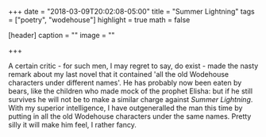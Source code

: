 +++
date = "2018-03-09T20:02:08-05:00"
title = "Summer Lightning"
tags = ["poetry", "wodehouse"]
highlight = true
math = false

[header]
  caption = ""
  image = ""

+++

A certain critic - for such men, I may regret to say, do exist - made
the nasty remark about my last novel that it contained 'all the old
Wodehouse characters under different names'. He has probably
now been eaten by bears, like the children who made mock of
the prophet Elisha: but if he still survives he will not be to
make a similar charge against *Summer Lightning*. With my
superior intelligence, I have outgeneralled the man this time
by putting in all the old Wodehouse characters under the same
names.  Pretty silly it will make him feel, I rather fancy.
